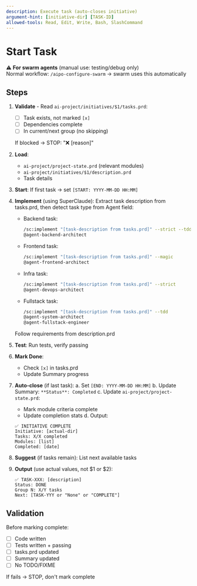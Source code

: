 ```yaml
---
description: Execute task (auto-closes initiative)
argument-hint: [initiative-dir] [TASK-ID]
allowed-tools: Read, Edit, Write, Bash, SlashCommand
---
```


# Start Task

⚠️ **For swarm agents** (manual use: testing/debug only)  
Normal workflow: `/aipo-configure-swarm` → swarm uses this automatically

## Steps

1. **Validate** - Read `ai-project/initiatives/$1/tasks.prd`:
   - [ ] Task exists, not marked `[x]`
   - [ ] Dependencies complete
   - [ ] In current/next group (no skipping)
   
   If blocked → STOP: "❌ [reason]"

2. **Load**:
   - `ai-project/project-state.prd` (relevant modules)
   - `ai-project/initiatives/$1/description.prd`
   - Task details

3. **Start**: If first task → set `[START: YYYY-MM-DD HH:MM]`

4. **Implement** (using SuperClaude):
   Extract task description from tasks.prd, then detect task type from Agent field:
   
   - Backend task:
     ```bash
     /sc:implement "[task-description from tasks.prd]" --strict --tdd
     @agent-backend-architect
     ```
   
   - Frontend task:
     ```bash
     /sc:implement "[task-description from tasks.prd]" --magic
     @agent-frontend-architect
     ```
   
   - Infra task:
     ```bash
     /sc:implement "[task-description from tasks.prd]" --strict
     @agent-devops-architect
     ```
   
   - Fullstack task:
     ```bash
     /sc:implement "[task-description from tasks.prd]" --tdd
     @agent-system-architect
     @agent-fullstack-engineer
     ```
   
   Follow requirements from description.prd

5. **Test**: Run tests, verify passing

6. **Mark Done**:
   - Check `[x]` in tasks.prd
   - Update Summary progress

7. **Auto-close** (if last task):
   a. Set `[END: YYYY-MM-DD HH:MM]`
   b. Update Summary: `**Status**: Completed`
   c. Update `ai-project/project-state.prd`:
      - Mark module criteria complete
      - Update completion stats
   d. Output:
      ```
      ✅ INITIATIVE COMPLETE
      Initiative: [actual-dir]
      Tasks: X/X completed
      Modules: [list]
      Completed: [date]
      ```

8. **Suggest** (if tasks remain): List next available tasks

9. **Output** (use actual values, not $1 or $2):
   ```
   ✅ TASK-XXX: [description]
   Status: DONE
   Group N: X/Y tasks
   Next: [TASK-YYY or "None" or "COMPLETE"]
   ```

## Validation

Before marking complete:
- [ ] Code written
- [ ] Tests written + passing
- [ ] tasks.prd updated
- [ ] Summary updated
- [ ] No TODO/FIXME

If fails → STOP, don't mark complete


